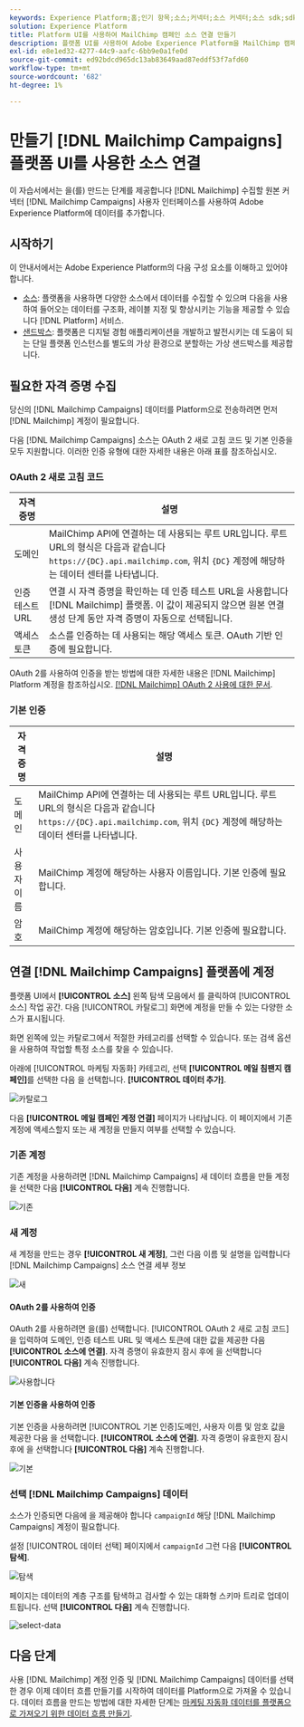 ```yaml
---
keywords: Experience Platform;홈;인기 항목;소스;커넥터;소스 커넥터;소스 sdk;sdk;SDK
solution: Experience Platform
title: Platform UI를 사용하여 MailChimp 캠페인 소스 연결 만들기
description: 플랫폼 UI를 사용하여 Adobe Experience Platform을 MailChimp 캠페인에 연결하는 방법을 알아봅니다.
exl-id: e8e1ed32-4277-44c9-aafc-6bb9e0a1fe0d
source-git-commit: ed92bdcd965dc13ab83649aad87eddf53f7afd60
workflow-type: tm+mt
source-wordcount: '682'
ht-degree: 1%

---
```


# 만들기 [!DNL Mailchimp Campaigns] 플랫폼 UI를 사용한 소스 연결

이 자습서에서는 을(를) 만드는 단계를 제공합니다 [!DNL Mailchimp] 수집할 원본 커넥터 [!DNL Mailchimp Campaigns] 사용자 인터페이스를 사용하여 Adobe Experience Platform에 데이터를 추가합니다.

## 시작하기

이 안내서에서는 Adobe Experience Platform의 다음 구성 요소를 이해하고 있어야 합니다.

* [소스](../../../../home.md): 플랫폼을 사용하면 다양한 소스에서 데이터를 수집할 수 있으며 다음을 사용하여 들어오는 데이터를 구조화, 레이블 지정 및 향상시키는 기능을 제공할 수 있습니다 [!DNL Platform] 서비스.
* [샌드박스](../../../../../sandboxes/home.md): 플랫폼은 디지털 경험 애플리케이션을 개발하고 발전시키는 데 도움이 되는 단일 플랫폼 인스턴스를 별도의 가상 환경으로 분할하는 가상 샌드박스를 제공합니다.

## 필요한 자격 증명 수집

당신의 [!DNL Mailchimp Campaigns] 데이터를 Platform으로 전송하려면 먼저 [!DNL Mailchimp] 계정이 필요합니다.

다음 [!DNL Mailchimp Campaigns] 소스는 OAuth 2 새로 고침 코드 및 기본 인증을 모두 지원합니다. 이러한 인증 유형에 대한 자세한 내용은 아래 표를 참조하십시오.

### OAuth 2 새로 고침 코드

| 자격 증명 | 설명 |
| --- | --- |
| 도메인 | MailChimp API에 연결하는 데 사용되는 루트 URL입니다. 루트 URL의 형식은 다음과 같습니다 `https://{DC}.api.mailchimp.com`, 위치 `{DC}` 계정에 해당하는 데이터 센터를 나타냅니다. |
| 인증 테스트 URL | 연결 시 자격 증명을 확인하는 데 인증 테스트 URL을 사용합니다 [!DNL Mailchimp] 플랫폼. 이 값이 제공되지 않으면 원본 연결 생성 단계 동안 자격 증명이 자동으로 선택됩니다. |
| 액세스 토큰 | 소스를 인증하는 데 사용되는 해당 액세스 토큰. OAuth 기반 인증에 필요합니다. |

OAuth 2를 사용하여 인증을 받는 방법에 대한 자세한 내용은 [!DNL Mailchimp] Platform 계정을 참조하십시오. [[!DNL Mailchimp] OAuth 2 사용에 대한 문서](https://mailchimp.com/developer/marketing/guides/access-user-data-oauth-2/).

### 기본 인증

| 자격 증명 | 설명 |
| --- | --- |
| 도메인 | MailChimp API에 연결하는 데 사용되는 루트 URL입니다. 루트 URL의 형식은 다음과 같습니다 `https://{DC}.api.mailchimp.com`, 위치 `{DC}` 계정에 해당하는 데이터 센터를 나타냅니다. |
| 사용자 이름 | MailChimp 계정에 해당하는 사용자 이름입니다. 기본 인증에 필요합니다. |
| 암호 | MailChimp 계정에 해당하는 암호입니다. 기본 인증에 필요합니다. |

## 연결 [!DNL Mailchimp Campaigns] 플랫폼에 계정

플랫폼 UI에서 **[!UICONTROL 소스]** 왼쪽 탐색 모음에서 를 클릭하여 [!UICONTROL 소스] 작업 공간. 다음 [!UICONTROL 카탈로그] 화면에 계정을 만들 수 있는 다양한 소스가 표시됩니다.

화면 왼쪽에 있는 카탈로그에서 적절한 카테고리를 선택할 수 있습니다. 또는 검색 옵션을 사용하여 작업할 특정 소스를 찾을 수 있습니다.

아래에 [!UICONTROL 마케팅 자동화] 카테고리, 선택 **[!UICONTROL 메일 침팬지 캠페인]**&#x200B;를 선택한 다음 을 선택합니다. **[!UICONTROL 데이터 추가]**.

![카탈로그](../../../../images/tutorials/create/mailchimp-campaigns/catalog.png)

다음 **[!UICONTROL 메일 캠페인 계정 연결]** 페이지가 나타납니다. 이 페이지에서 기존 계정에 액세스할지 또는 새 계정을 만들지 여부를 선택할 수 있습니다.

### 기존 계정

기존 계정을 사용하려면 [!DNL Mailchimp Campaigns] 새 데이터 흐름을 만들 계정을 선택한 다음 **[!UICONTROL 다음]** 계속 진행합니다.

![기존](../../../../images/tutorials/create/mailchimp-campaigns/existing.png)

### 새 계정

새 계정을 만드는 경우 **[!UICONTROL 새 계정]**, 그런 다음 이름 및 설명을 입력합니다 [!DNL Mailchimp Campaigns] 소스 연결 세부 정보

![새](../../../../images/tutorials/create/mailchimp-campaigns/new.png)

#### OAuth 2를 사용하여 인증

OAuth 2를 사용하려면 을(를) 선택합니다. [!UICONTROL OAuth 2 새로 고침 코드]을 입력하여 도메인, 인증 테스트 URL 및 액세스 토큰에 대한 값을 제공한 다음 **[!UICONTROL 소스에 연결]**. 자격 증명이 유효한지 잠시 후에 을 선택합니다 **[!UICONTROL 다음]** 계속 진행합니다.

![사용합니다](../../../../images/tutorials/create/mailchimp-campaigns/oauth.png)

#### 기본 인증을 사용하여 인증

기본 인증을 사용하려면 [!UICONTROL 기본 인증]도메인, 사용자 이름 및 암호 값을 제공한 다음 을 선택합니다. **[!UICONTROL 소스에 연결]**. 자격 증명이 유효한지 잠시 후에 을 선택합니다 **[!UICONTROL 다음]** 계속 진행합니다.

![기본](../../../../images/tutorials/create/mailchimp-campaigns/basic.png)

### 선택 [!DNL Mailchimp Campaigns] 데이터

소스가 인증되면 다음에 을 제공해야 합니다 `campaignId` 해당 [!DNL Mailchimp Campaigns] 계정이 필요합니다.

설정 [!UICONTROL 데이터 선택] 페이지에서 `campaignId` 그런 다음 **[!UICONTROL 탐색]**.

![탐색](../../../../images/tutorials/create/mailchimp-campaigns/explore.png)

페이지는 데이터의 계층 구조를 탐색하고 검사할 수 있는 대화형 스키마 트리로 업데이트됩니다. 선택 **[!UICONTROL 다음]** 계속 진행합니다.

![select-data](../../../../images/tutorials/create/mailchimp-campaigns/select-data.png)

## 다음 단계

사용 [!DNL Mailchimp] 계정 인증 및 [!DNL Mailchimp Campaigns] 데이터를 선택한 경우 이제 데이터 흐름 만들기를 시작하여 데이터를 Platform으로 가져올 수 있습니다. 데이터 흐름을 만드는 방법에 대한 자세한 단계는 [마케팅 자동화 데이터를 플랫폼으로 가져오기 위한 데이터 흐름 만들기](../../dataflow/marketing-automation.md).
